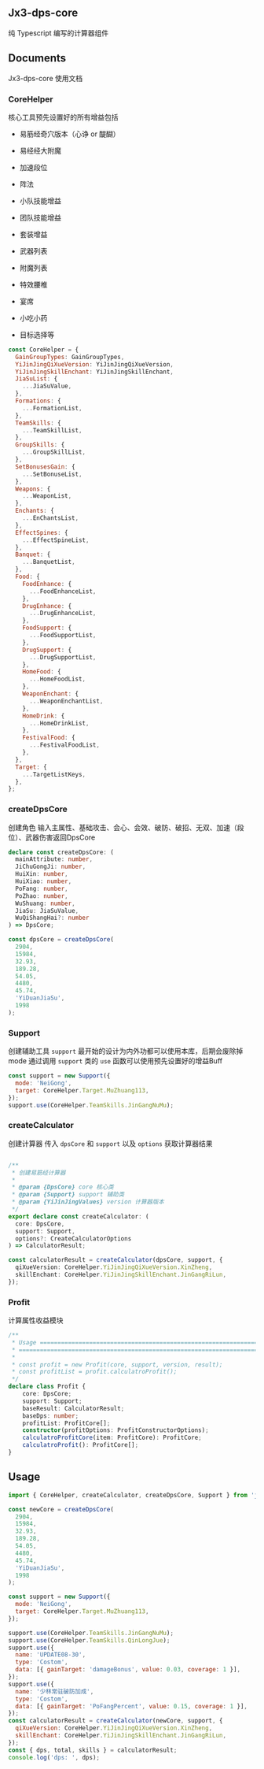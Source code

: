 ## Jx3-dps-core

纯 Typescript 编写的计算器组件

## Documents

Jx3-dps-core 使用文档

### CoreHelper

核心工具预先设置好的所有增益包括

- 易筋经奇穴版本（心诤 or 醍醐）

- 易经经大附魔

- 加速段位

- 阵法

- 小队技能增益

- 团队技能增益

- 套装增益

- 武器列表

- 附魔列表

- 特效腰椎

- 宴席

- 小吃小药

- 目标选择等


```javascript
const CoreHelper = {
  GainGroupTypes: GainGroupTypes,
  YiJinJingQiXueVersion: YiJinJingQiXueVersion,
  YiJinJingSkillEnchant: YiJinJingSkillEnchant,
  JiaSuList: {
    ...JiaSuValue,
  },
  Formations: {
    ...FormationList,
  },
  TeamSkills: {
    ...TeamSkillList,
  },
  GroupSkills: {
    ...GroupSkillList,
  },
  SetBonusesGain: {
    ...SetBonuseList,
  },
  Weapons: {
    ...WeaponList,
  },
  Enchants: {
    ...EnChantsList,
  },
  EffectSpines: {
    ...EffectSpineList,
  },
  Banquet: {
    ...BanquetList,
  },
  Food: {
    FoodEnhance: {
      ...FoodEnhanceList,
    },
    DrugEnhance: {
      ...DrugEnhanceList,
    },
    FoodSupport: {
      ...FoodSupportList,
    },
    DrugSupport: {
      ...DrugSupportList,
    },
    HomeFood: {
      ...HomeFoodList,
    },
    WeaponEnchant: {
      ...WeaponEnchantList,
    },
    HomeDrink: {
      ...HomeDrinkList,
    },
    FestivalFood: {
      ...FestivalFoodList,
    },
  },
  Target: {
    ...TargetListKeys,
  },
};
```

### createDpsCore

创建角色
输入主属性、基础攻击、会心、会效、破防、破招、无双、加速（段位）、武器伤害返回DpsCore

```typescript
declare const createDpsCore: (
  mainAttribute: number, 
  JiChuGongJi: number, 
  HuiXin: number, 
  HuiXiao: number, 
  PoFang: number, 
  PoZhao: number, 
  WuShuang: number, 
  JiaSu: JiaSuValue, 
  WuQiShangHai?: number
) => DpsCore;

const dpsCore = createDpsCore(
  2904,
  15984,
  32.93,
  189.28,
  54.05,
  4480,
  45.74,
  'YiDuanJiaSu',
  1998
);

```

### Support 

创建辅助工具 ``support`` 最开始的设计为内外功都可以使用本库，后期会废除掉mode
通过调用 ``support`` 类的 ``use`` 函数可以使用预先设置好的增益Buff

```javascript
const support = new Support({
  mode: 'NeiGong',
  target: CoreHelper.Target.MuZhuang113,
});
support.use(CoreHelper.TeamSkills.JinGangNuMu);
```

### createCalculator

创建计算器
传入 ``dpsCore`` 和 ``support`` 以及 ``options`` 获取计算器结果

```typescript

/**
 * 创建易筋经计算器
 *
 * @param {DpsCore} core 核心类
 * @param {Support} support 辅助类
 * @param {YiJinJingValues} version 计算器版本
 */
export declare const createCalculator: (
  core: DpsCore, 
  support: Support, 
  options?: CreateCalculatorOptions
) => CalculatorResult;

const calculatorResult = createCalculator(dpsCore, support, {
  qiXueVersion: CoreHelper.YiJinJingQiXueVersion.XinZheng,
  skillEnchant: CoreHelper.YiJinJingSkillEnchant.JinGangRiLun,
});
```

### Profit

计算属性收益模块

```typescript
/**
 * Usage =================================================================
 * ========================================================================
 *
 * const profit = new Profit(core, support, version, result);
 * const profitList = profit.calculatroProfit();
 */
declare class Profit {
    core: DpsCore;
    support: Support;
    baseResult: CalculatorResult;
    baseDps: number;
    profitList: ProfitCore[];
    constructor(profitOptions: ProfitConstructorOptions);
    calculatroProfitCore(item: ProfitCore): ProfitCore;
    calculatroProfit(): ProfitCore[];
}
```


## Usage

```js
import { CoreHelper, createCalculator, createDpsCore, Support } from 'jx3-dps-core';

const newCore = createDpsCore(
  2904,
  15984,
  32.93,
  189.28,
  54.05,
  4480,
  45.74,
  'YiDuanJiaSu',
  1998
);

const support = new Support({
  mode: 'NeiGong',
  target: CoreHelper.Target.MuZhuang113,
});

support.use(CoreHelper.TeamSkills.JinGangNuMu);
support.use(CoreHelper.TeamSkills.QinLongJue);
support.use({
  name: 'UPDATE08-30',
  type: 'Costom',
  data: [{ gainTarget: 'damageBonus', value: 0.03, coverage: 1 }],
});
support.use({
  name: '少林常驻破防加成',
  type: 'Costom',
  data: [{ gainTarget: 'PoFangPercent', value: 0.15, coverage: 1 }],
});
const calculatorResult = createCalculator(newCore, support, {
  qiXueVersion: CoreHelper.YiJinJingQiXueVersion.XinZheng,
  skillEnchant: CoreHelper.YiJinJingSkillEnchant.JinGangRiLun,
});
const { dps, total, skills } = calculatorResult;
console.log('dps: ', dps);
```